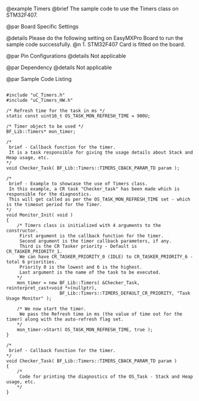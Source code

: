@example  Timers
@brief    The sample code to use the Timers class on STM32F407.

@par Board Specific Settings  

@details  Please do the following setting on EasyMXPro Board to run the sample code successfully.
@n        1. STM32F407 Card is fitted on the board.


@par Pin Configurations 
@details Not applicable

@par Dependency
@details Not applicable

@par Sample Code Listing

~~~~{.cpp}

#include "uC_Timers.h"
#include "uC_Timers_HW.h"

/* Refresh time for the task in ms */
static const uint16_t OS_TASK_MON_REFRESH_TIME = 900U;

/* Timer object to be used */
BF_Lib::Timers*	mon_timer;

/*
 brief - Callback function for the timer.
 It is a task responsible for giving the usage details about Stack and Heap usage, etc.
*/
void Checker_Task( BF_Lib::Timers::TIMERS_CBACK_PARAM_TD param );

/*
 brief - Example to showcase the use of Timers class.
 In this example, a CR task "Checker_task" has been made which is responsible for the diagnostics.
 This will get called as per the OS_TASK_MON_REFRESH_TIME set - which is the timeout period for the Timer.
*/
void Monitor_Init( void )
{
	/* Timers class is initialized with 4 arguments to the constructor.
	 First argument is the callback function for the timer.
	 Second argument is the timer callback parameters, if any.
	 Third is the CR Tasker priority - Default is CR_TASKER_PRIORITY_1.
	 We can have CR_TASKER_PRIORITY_0 (IDLE) to CR_TASKER_PRIORITY_6 - total 6 priorities.
	 Priority 0 is the lowest and 6 is the highest.
	 Last argument is the name of the task to be executed.
	*/
	mon_timer = new BF_Lib::Timers( &Checker_Task, reinterpret_cast<void *>(nullptr),
					BF_Lib::Timers::TIMERS_DEFAULT_CR_PRIORITY, "Task Usage Monitor" );

	/* We now start the timer.
	 We pass the Refresh time in ms (the value of time out for the timer) along with the auto-refresh flag set.
	*/
	mon_timer->Start( OS_TASK_MON_REFRESH_TIME, true );
}

/*
 brief - Callback function for the timer.
*/
void Checker_Task( BF_Lib::Timers::TIMERS_CBACK_PARAM_TD param )
{
	/*
	 Code for printing the diagnostics of the OS_Task - Stack and Heap usage, etc.
	*/
}

~~~~